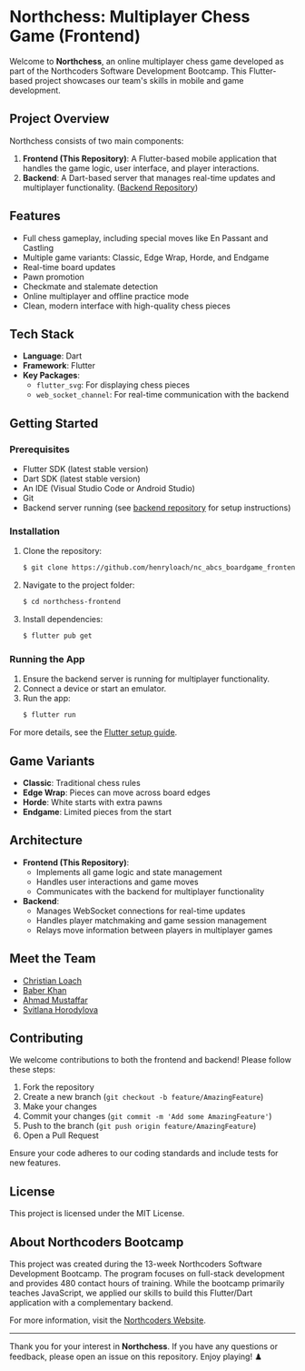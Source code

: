 # Northchess: Multiplayer Chess Game (Frontend)

Welcome to **Northchess**, an online multiplayer chess game developed as part of the Northcoders Software Development Bootcamp. This Flutter-based project showcases our team's skills in mobile and game development.

## Project Overview

Northchess consists of two main components:

1. **Frontend (This Repository)**: A Flutter-based mobile application that handles the game logic, user interface, and player interactions.
2. **Backend**: A Dart-based server that manages real-time updates and multiplayer functionality. ([Backend Repository](https://github.com/baberlabs/nc_abcs_boardgame_backend))

## Features

-   Full chess gameplay, including special moves like En Passant and Castling
-   Multiple game variants: Classic, Edge Wrap, Horde, and Endgame
-   Real-time board updates
-   Pawn promotion
-   Checkmate and stalemate detection
-   Online multiplayer and offline practice mode
-   Clean, modern interface with high-quality chess pieces

## Tech Stack

-   **Language**: Dart
-   **Framework**: Flutter
-   **Key Packages**:
    -   `flutter_svg`: For displaying chess pieces
    -   `web_socket_channel`: For real-time communication with the backend

## Getting Started

### Prerequisites

-   Flutter SDK (latest stable version)
-   Dart SDK (latest stable version)
-   An IDE (Visual Studio Code or Android Studio)
-   Git
-   Backend server running (see [backend repository](https://github.com/baberlabs/nc_abcs_boardgame_backend) for setup instructions)

### Installation

1. Clone the repository:
    ```bash
    $ git clone https://github.com/henryloach/nc_abcs_boardgame_frontend
    ```
2. Navigate to the project folder:
    ```bash
    $ cd northchess-frontend
    ```
3. Install dependencies:
    ```bash
    $ flutter pub get
    ```

### Running the App

1. Ensure the backend server is running for multiplayer functionality.
2. Connect a device or start an emulator.
3. Run the app:
    ```bash
    $ flutter run
    ```

For more details, see the [Flutter setup guide](https://flutter.dev/docs/get-started/install).

## Game Variants

-   **Classic**: Traditional chess rules
-   **Edge Wrap**: Pieces can move across board edges
-   **Horde**: White starts with extra pawns
-   **Endgame**: Limited pieces from the start

## Architecture

-   **Frontend (This Repository)**:
    -   Implements all game logic and state management
    -   Handles user interactions and game moves
    -   Communicates with the backend for multiplayer functionality
-   **Backend**:
    -   Manages WebSocket connections for real-time updates
    -   Handles player matchmaking and game session management
    -   Relays move information between players in multiplayer games

## Meet the Team

-   [Christian Loach](https://github.com/henryloach)
-   [Baber Khan](https://github.com/baberlabs)
-   [Ahmad Mustaffar](https://github.com/amustaffar)
-   [Svitlana Horodylova](https://github.com/horodylova)

## Contributing

We welcome contributions to both the frontend and backend! Please follow these steps:

1. Fork the repository
2. Create a new branch (`git checkout -b feature/AmazingFeature`)
3. Make your changes
4. Commit your changes (`git commit -m 'Add some AmazingFeature'`)
5. Push to the branch (`git push origin feature/AmazingFeature`)
6. Open a Pull Request

Ensure your code adheres to our coding standards and include tests for new features.

## License

This project is licensed under the MIT License.

## About Northcoders Bootcamp

This project was created during the 13-week Northcoders Software Development Bootcamp. The program focuses on full-stack development and provides 480 contact hours of training. While the bootcamp primarily teaches JavaScript, we applied our skills to build this Flutter/Dart application with a complementary backend.

For more information, visit the [Northcoders Website](https://northcoders.com/our-courses/coding-bootcamp).

---

Thank you for your interest in **Northchess**. If you have any questions or feedback, please open an issue on this repository. Enjoy playing! ♟️
